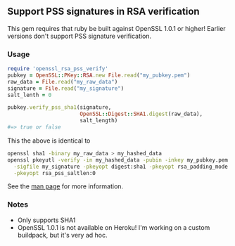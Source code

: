 ## Support PSS signatures in RSA verification

This gem requires that ruby be built against OpenSSL 1.0.1 or higher! Earlier versions don't support PSS signature verification.

### Usage

```ruby
require 'openssl_rsa_pss_verify'
pubkey = OpenSSL::PKey::RSA.new File.read("my_pubkey.pem")
raw_data = File.read("my_raw_data")
signature = File.read("my_signature")
salt_lenth = 0

pubkey.verify_pss_sha1(signature, 
                       OpenSSL::Digest::SHA1.digest(raw_data), 
                       salt_length)
#=> true or false
```

This the above is identical to
```bash
openssl sha1 -binary my_raw_data > my_hashed_data
openssl pkeyutl -verify -in my_hashed_data -pubin -inkey my_pubkey.pem \
  -sigfile my_signature -pkeyopt digest:sha1 -pkeyopt rsa_padding_mode:pss \
  -pkeyopt rsa_pss_saltlen:0
```

See the [man page](https://www.openssl.org/docs/apps/pkeyutl.html) for more information.

### Notes

- Only supports SHA1
- OpenSSL 1.0.1 is not available on Heroku! I'm working on a custom buildpack, but it's very ad hoc.
